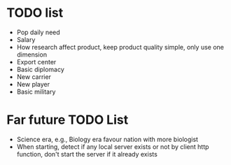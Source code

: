 # TODO list
* Pop daily need
* Salary
* How research affect product, keep product quality simple, only use one dimension
* Export center
* Basic diplomacy
* New carrier
* New player
* Basic military

# Far future TODO List
* Science era, e.g., Biology era favour nation with more biologist
* When starting, detect if any local server exists or not by client http function, don't start the server if it already exists
